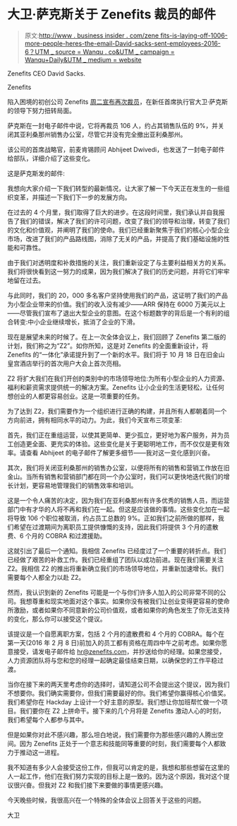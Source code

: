 # 大卫·萨克斯关于 Zenefits 裁员的邮件

> 原文:[http://www . business insider . com/zene fits-is-laying-off-1006-more-people-heres-the-email-David-sacks-sent-employees-2016-6？UTM _ source = Wanqu . co&UTM _ campaign = Wanqu+Daily&UTM _ medium = website](http://www.businessinsider.com/zenefits-is-laying-off-1006-more-people-heres-the-email-david-sacks-sent-employees-2016-6?utm_source=wanqu.co&utm_campaign=Wanqu+Daily&utm_medium=website)

 Zenefits CEO David Sacks.

Zenefits

陷入困境的初创公司 Zenefits [周二宣布再次裁员](https://www.businessinsider.com/zenefits-some-employees-feel-stuck-2016-6)，在新任首席执行官大卫·萨克斯的领导下努力扭转局面。

萨克斯在一封电子邮件中说，它将再裁员 106 人，约占其销售队伍的 9%，并关闭其亚利桑那州销售办公室，尽管它并没有完全撤出亚利桑那州。

该公司的首席战略官，前麦肯锡顾问 Abhijeet Dwivedi，也发送了一封电子邮件给部队，详细介绍了这些变化。

这是萨克斯发的邮件:

我想向大家介绍一下我们转型的最新情况，让大家了解一下今天正在发生的一些组织变革，并描述一下我们下一步的发展方向。

在过去的 4 个月里，我们取得了巨大的进步。在这段时间里，我们承认并自我报告了我们的错误，解决了我们的许可问题，改变了我们的领导和治理，转变了我们的文化和价值观，并阐明了我们的使命。我们已经重新聚焦于我们的核心小型企业市场，改进了我们的产品路线图，消除了无关的产品，并提高了我们基础设施的性能和可靠性。

由于我们对透明度和补救措施的关注，我们重新设定了与主要利益相关方的关系。我们将很快看到这一努力的成果，因为我们解决了我们的历史问题，并将它们牢牢地留在过去。

与此同时，我们的 20，000 多名客户坚持使用我们的产品，这证明了我们的产品为小型企业带来的价值。我们的收入没有减少——ARR 保持在 6000 万美元以上——尽管我们宣布了退出大型企业的意图。在这个标题数字的背后是一个有利的组合转变:中小企业继续增长，抵消了企业的下滑。

现在是展望未来的时候了。在上一次全体会议上，我们回顾了 Zenefits 第二版的计划，我们称之为“Z2”。如你所知，这是对 Zenefits 的全面重新设计，将 Zenefits 的“一体化”承诺提升到了一个新的水平。我们将于 10 月 18 日在旧金山皇宫酒店举行的首次用户大会上首次亮相。

Z2 将扩大我们在我们开创的类别中的市场领导地位:为所有小型企业的人力资源、福利和薪资需求提供统一的解决方案。Zenefits 让小企业的生活更轻松，让任何想创业的人都更容易创业。这是一项重要的任务。

为了达到 Z2，我们需要作为一个组织进行正确的构建，并且所有人都朝着同一个方向前进，拥有相同水平的动力。为此，我们今天宣布三项变革:

首先，我们正在重组运营，以使其更简单、更少孤立，更好地为客户服务，并为员工创造更全面、更充实的体验。这些变化是关于更聪明地工作，而不仅仅是更有效率。请查看 Abhijeet 的电子邮件了解更多细节——我对这一变化感到兴奋。

其次，我们将关闭亚利桑那州的销售办公室，以便将所有的销售和营销工作放在旧金山。当所有销售和营销部门都在同一个办公室时，我们可以更快地迭代我们的增长计划，更容易地管理我们的销售效率和培训。

这是一个令人痛苦的决定，因为我们在亚利桑那州有许多优秀的销售人员，而运营部门中有才华的人将不再和我们在一起。但这是应该做的事情。这些变化加在一起将导致 106 个职位被取消，约占员工总数的 9%。正如我们之前所做的那样，我们希望在过渡期间为离职员工提供慷慨的支持，因此我们将提供 3 个月的遣散费、6 个月的 COBRA 和过渡援助。

这就引出了最后一个通知。我相信 Zenefits 已经度过了一个重要的转折点。我们已经做了艰苦的补救工作。我们已经重组了团队以成功前进。现在我们需要关注 Z2。我相信 Z2 的推出将重新确立我们的市场领导地位，并重新加速增长。我们需要每个人都全力以赴 Z2。

然而，我认识到新的 Zenefits 可能是一个与你们许多人加入的公司非常不同的公司。我想尊重和现实地面对这个事实。如果你没有被我们让创业变得更容易的使命所激励，或者如果你不同意新的公司价值观，或者如果你的角色发生了你无法支持的变化，那么你可以接受这个提议。

该提议是一个自愿离职方案，包括 2 个月的遣散费和 4 个月的 COBRA。每个在第一天(2016 年 2 月 8 日)前加入的员工都有资格在周四中午之前考虑。如果你愿意接受，请发电子邮件给 hr@zenefits.com，并抄送给你的经理。如果您接受，人力资源团队将与您和您的经理一起确定最佳结束日期，以确保您的工作平稳过渡。

当你在接下来的两天里考虑你的选择时，请知道公司不会提出这个提议，因为我们不想要你。我们确实需要你，但我们需要最好的你。我们希望你赢得核心价值奖。我们希望你在 Hackday 上设计一个好主意的原型。我们想让你加班帮忙做一个项目。我们要你在 Z2 上拼命干。接下来的几个月将是 Zenefits 激动人心的时刻，我们希望每个人都参与其中。

但是如果你对此不感兴趣，那么坦白地说，我们需要你为那些感兴趣的人腾出空间。因为 Zenefits 正处于一个意志和技能同等重要的时刻，我们需要每个人都致力于推动这一进程。

我不知道有多少人会接受这份工作，但我可以肯定的是，我想和那些想留在这里的人一起工作，他们在我们努力实现的目标上是一致的。因为这个原因，我对这个提议很兴奋。但我对 Z2 和我们接下来要做的事情更感兴趣。

今天晚些时候，我很高兴在一个特殊的全体会议上回答关于这些的问题。

大卫